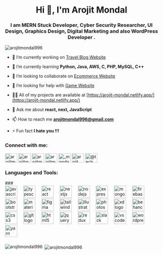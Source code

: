 <h1 align="center">Hi 👋, I'm Arojit Mondal</h1>
<h3 align="center">I am MERN Stuck Developer, Cyber Security Researcher, UI Design, Graphics Design, Digital Marketing and also WordPress Developer .</h3>

<p align="left"> <img src="https://komarev.com/ghpvc/?username=arojitmondal996&label=Profile%20views&color=0e75b6&style=flat" alt="arojitmondal996" /> </p>

- 🔭 I’m currently working on [Travel Blog Website](https://blogs-website-client.web.app/)

- 🌱 I’m currently learning **Python, Java, AWS, C, PHP, MySQL, C++**

- 👯 I’m looking to collaborate on [Ecommerce Website](https://assignment-9-28cb2.web.app/)

- 🤝 I’m looking for help with [Game Website](https://assignment-10-6de5d.web.app/)

- 👨‍💻 All of my projects are available at [https://arojit-mondal.netlify.app/](https://arojit-mondal.netlify.app/)

- 💬 Ask me about **react, next, JavaScript**

- 📫 How to reach me **arojitmondal996@gmail.com**

- ⚡ Fun fact **I hate you !!!**

<h3 align="left">Connect with me:</h3>
<p align="left">
<a href="https://twitter.com/arojitmondal996" target="blank"><img align="center" src="https://raw.githubusercontent.com/rahuldkjain/github-profile-readme-generator/master/src/images/icons/Social/twitter.svg" alt="arojitmondal996" height="30" width="40" /></a>
<a href="https://linkedin.com/in/arojitmondal" target="blank"><img align="center" src="https://raw.githubusercontent.com/rahuldkjain/github-profile-readme-generator/master/src/images/icons/Social/linked-in-alt.svg" alt="arojitmondal" height="30" width="40" /></a>
<a href="https://fb.com/arojitmondal.06" target="blank"><img align="center" src="https://raw.githubusercontent.com/rahuldkjain/github-profile-readme-generator/master/src/images/icons/Social/facebook.svg" alt="arojitmondal.06" height="30" width="40" /></a>
<a href="https://instagram.com/arojitmondal96" target="blank"><img align="center" src="https://raw.githubusercontent.com/rahuldkjain/github-profile-readme-generator/master/src/images/icons/Social/instagram.svg" alt="arojitmondal96" height="30" width="40" /></a>
<a href="https://dribbble.com/_mondal/about" target="blank"><img align="center" src="https://raw.githubusercontent.com/rahuldkjain/github-profile-readme-generator/master/src/images/icons/Social/dribbble.svg" alt="_mondal/about" height="30" width="40" /></a>
<a href="https://www.behance.net/arojit_mondal" target="blank"><img align="center" src="https://raw.githubusercontent.com/rahuldkjain/github-profile-readme-generator/master/src/images/icons/Social/behance.svg" alt="arojit_mondal" height="30" width="40" /></a>
<a href="https://www.youtube.com/c/@tech_arojit" target="blank"><img align="center" src="https://raw.githubusercontent.com/rahuldkjain/github-profile-readme-generator/master/src/images/icons/Social/youtube.svg" alt="@tech_arojit" height="30" width="40" /></a>
</p>

<h3 align="left">Languages and Tools:</h3>
###

<div align="left">
  <img src="https://cdn.jsdelivr.net/gh/devicons/devicon/icons/javascript/javascript-original.svg" height="40" alt="javascript logo"  />
  <img width="12" />
  <img src="https://cdn.jsdelivr.net/gh/devicons/devicon/icons/typescript/typescript-original.svg" height="40" alt="typescript logo"  />
  <img width="12" />
  <img src="https://cdn.jsdelivr.net/gh/devicons/devicon/icons/react/react-original.svg" height="40" alt="react logo"  />
  <img width="12" />
  <img src="https://cdn.jsdelivr.net/gh/devicons/devicon/icons/nextjs/nextjs-original.svg" height="40" alt="nextjs logo"  />
  <img width="12" />
  <img src="https://cdn.jsdelivr.net/gh/devicons/devicon/icons/nodejs/nodejs-original.svg" height="40" alt="nodejs logo"  />
  <img width="12" />
  <img src="https://cdn.jsdelivr.net/gh/devicons/devicon/icons/express/express-original.svg" height="40" alt="express logo"  />
  <img width="12" />
  <img src="https://cdn.jsdelivr.net/gh/devicons/devicon/icons/mongodb/mongodb-original.svg" height="40" alt="mongodb logo"  />
  <img width="12" />
  <img src="https://cdn.jsdelivr.net/gh/devicons/devicon/icons/firebase/firebase-plain.svg" height="40" alt="firebase logo"  />
  <img width="12" />
  <img src="https://cdn.jsdelivr.net/gh/devicons/devicon/icons/bootstrap/bootstrap-original.svg" height="40" alt="bootstrap logo"  />
  <img width="12" />
  <img src="https://cdn.jsdelivr.net/gh/devicons/devicon/icons/materialui/materialui-original.svg" height="40" alt="materialui logo"  />
  <img width="12" />
  <img src="https://cdn.jsdelivr.net/gh/devicons/devicon/icons/figma/figma-original.svg" height="40" alt="figma logo"  />
  <img width="12" />
  <img src="https://cdn.jsdelivr.net/gh/devicons/devicon/icons/tailwindcss/tailwindcss-original-wordmark.svg" height="40" alt="tailwindcss logo"  />
  <img width="12" />
  <img src="https://cdn.jsdelivr.net/gh/devicons/devicon/icons/illustrator/illustrator-plain.svg" height="40" alt="illustrator logo"  />
  <img width="12" />
  <img src="https://cdn.jsdelivr.net/gh/devicons/devicon/icons/photoshop/photoshop-plain.svg" height="40" alt="photoshop logo"  />
  <img width="12" />
  <img src="https://cdn.jsdelivr.net/gh/devicons/devicon/icons/xd/xd-plain.svg" height="40" alt="xd logo"  />
  <img width="12" />
  <img src="https://cdn.jsdelivr.net/gh/devicons/devicon/icons/behance/behance-original.svg" height="40" alt="behance logo"  />
  <img width="12" />
  <img src="https://cdn.jsdelivr.net/gh/devicons/devicon/icons/css3/css3-original.svg" height="40" alt="css3 logo"  />
  <img width="12" />
  <img src="https://cdn.jsdelivr.net/gh/devicons/devicon/icons/git/git-original.svg" height="40" alt="git logo"  />
  <img width="12" />
  <img src="https://cdn.jsdelivr.net/gh/devicons/devicon/icons/html5/html5-original.svg" height="40" alt="html5 logo"  />
  <img width="12" />
  <img src="https://cdn.jsdelivr.net/gh/devicons/devicon/icons/jquery/jquery-original.svg" height="40" alt="jquery logo"  />
  <img width="12" />
  <img src="https://cdn.jsdelivr.net/gh/devicons/devicon/icons/redux/redux-original.svg" height="40" alt="redux logo"  />
  <img width="12" />
  <img src="https://cdn.jsdelivr.net/gh/devicons/devicon/icons/slack/slack-original.svg" height="40" alt="slack logo"  />
  <img width="12" />
  <img src="https://cdn.jsdelivr.net/gh/devicons/devicon/icons/vscode/vscode-original.svg" height="40" alt="vscode logo"  />
  <img width="12" />
  <img src="https://cdn.jsdelivr.net/gh/devicons/devicon/icons/wordpress/wordpress-original.svg" height="40" alt="wordpress logo"  />
  <img width="12" />
  <img src="https://cdn.jsdelivr.net/gh/devicons/devicon/icons/yarn/yarn-original.svg" height="40" alt="yarn logo"  />
</div>

###

<p><img align="left" src="https://github-readme-stats.vercel.app/api/top-langs?username=arojitmondal996&show_icons=true&locale=en&layout=compact" alt="arojitmondal996" /></p>

<p>&nbsp;<img align="center" src="https://github-readme-stats.vercel.app/api?username=arojitmondal996&show_icons=true&locale=en" alt="arojitmondal996" /></p>

